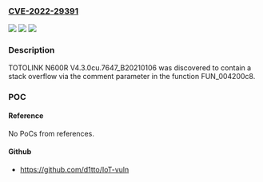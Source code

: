 ### [CVE-2022-29391](https://cve.mitre.org/cgi-bin/cvename.cgi?name=CVE-2022-29391)
![](https://img.shields.io/static/v1?label=Product&message=n%2Fa&color=blue)
![](https://img.shields.io/static/v1?label=Version&message=n%2Fa&color=blue)
![](https://img.shields.io/static/v1?label=Vulnerability&message=n%2Fa&color=brighgreen)

### Description

TOTOLINK N600R V4.3.0cu.7647_B20210106 was discovered to contain a stack overflow via the comment parameter in the function FUN_004200c8.

### POC

#### Reference
No PoCs from references.

#### Github
- https://github.com/d1tto/IoT-vuln

